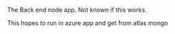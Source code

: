 The Back end node app. Not known if this works.

This hopes to run in azure app and get from atlas mongo


